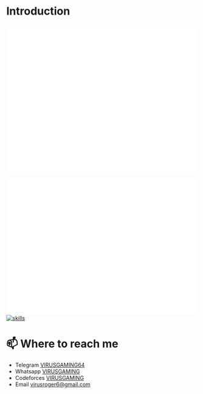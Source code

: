 # Introduction
![](https://github.com/VIRUSGAMING64/VIRUSGAMING64/blob/main/github-metrics.svg)

![](https://raw.githubusercontent.com/VIRUSGAMING64/cf-stats/main/output/light_card.svg#gh-dark-mode-only)
[![skills](https://skillicons.dev/icons?i=cpp,c,py,js,go,java,flask,fastapi,bots,gmail,git,github,vscode,windows,linux,ubuntu&perline=6)](https://skillicons.dev)


# 📫 Where to reach me
- Telegram [VIRUSGAMING64](https://t.me/VIRUSGAMING64)
- Whatsapp [VIRUSGAMING](https://wa.me/+5356563068)
- Codeforces [VIRUSGAMING](https://codeforces.com/profile/VIRUSGAMING)
- Email virusroger6@gmail.com



